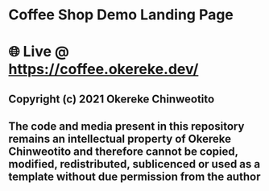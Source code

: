 # Coffee Shop Demo Landing Page

# 🌐 Live @ https://coffee.okereke.dev/

## Copyright (c) 2021 Okereke Chinweotito

## The code and media present in this repository remains an intellectual property of Okereke Chinweotito and therefore cannot be copied, modified, redistributed, sublicenced or used as a template without due permission from the author
